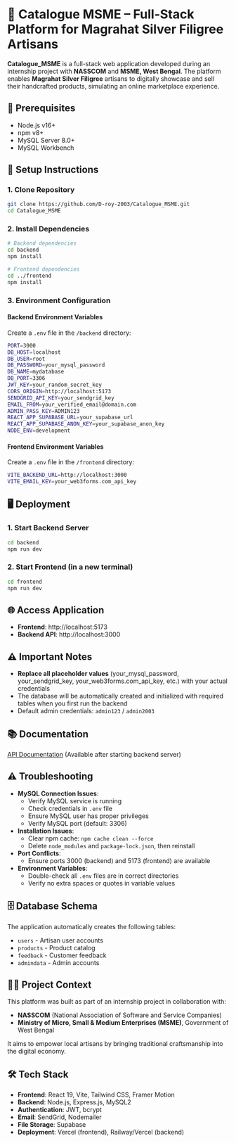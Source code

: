 # 🧵 Catalogue MSME – Full-Stack Platform for Magrahat Silver Filigree Artisans

**Catalogue_MSME** is a full-stack web application developed during an internship project with **NASSCOM** and **MSME, West Bengal**. The platform enables **Magrahat Silver Filigree** artisans to digitally showcase and sell their handcrafted products, simulating an online marketplace experience.

## 🚀 Prerequisites

- Node.js v16+
- npm v8+
- MySQL Server 8.0+
- MySQL Workbench

## 🔧 Setup Instructions

### 1. Clone Repository
```bash
git clone https://github.com/D-roy-2003/Catalogue_MSME.git
cd Catalogue_MSME
```

### 2. Install Dependencies
```bash
# Backend dependencies
cd backend
npm install

# Frontend dependencies
cd ../frontend
npm install
```

### 3. Environment Configuration

#### Backend Environment Variables
Create a `.env` file in the `/backend` directory:
```bash
PORT=3000
DB_HOST=localhost
DB_USER=root
DB_PASSWORD=your_mysql_password
DB_NAME=mydatabase
DB_PORT=3306
JWT_KEY=your_random_secret_key
CORS_ORIGIN=http://localhost:5173
SENDGRID_API_KEY=your_sendgrid_key
EMAIL_FROM=your_verified_email@domain.com
ADMIN_PASS_KEY=ADMIN123
REACT_APP_SUPABASE_URL=your_supabase_url
REACT_APP_SUPABASE_ANON_KEY=your_supabase_anon_key
NODE_ENV=development
```

#### Frontend Environment Variables
Create a `.env` file in the `/frontend` directory:
```bash
VITE_BACKEND_URL=http://localhost:3000
VITE_EMAIL_KEY=your_web3forms.com_api_key
```

## 🖥️ Deployment

### 1. Start Backend Server
```bash
cd backend
npm run dev
```

### 2. Start Frontend (in a new terminal)
```bash
cd frontend
npm run dev
```

## 🌐 Access Application
- **Frontend**: http://localhost:5173
- **Backend API**: http://localhost:3000

## ⚠️ Important Notes
- **Replace all placeholder values** (your_mysql_password, your_sendgrid_key, your_web3forms.com_api_key, etc.) with your actual credentials
- The database will be automatically created and initialized with required tables when you first run the backend
- Default admin credentials: `admin123` / `admin2003`

## 📚 Documentation
[API Documentation](http://localhost:3000) (Available after starting backend server)

## ⚠️ Troubleshooting
- **MySQL Connection Issues**:
  - Verify MySQL service is running
  - Check credentials in `.env` file
  - Ensure MySQL user has proper privileges
  - Verify MySQL port (default: 3306)
- **Installation Issues**:
  - Clear npm cache: `npm cache clean --force`
  - Delete `node_modules` and `package-lock.json`, then reinstall
- **Port Conflicts**:
  - Ensure ports 3000 (backend) and 5173 (frontend) are available
- **Environment Variables**:
  - Double-check all `.env` files are in correct directories
  - Verify no extra spaces or quotes in variable values

## 🗄️ Database Schema
The application automatically creates the following tables:
- `users` - Artisan user accounts
- `products` - Product catalog
- `feedback` - Customer feedback
- `admindata` - Admin accounts

## 👨‍💼 Project Context
This platform was built as part of an internship project in collaboration with:
- **NASSCOM** (National Association of Software and Service Companies)
- **Ministry of Micro, Small & Medium Enterprises (MSME)**, Government of West Bengal

It aims to empower local artisans by bringing traditional craftsmanship into the digital economy.

## 🛠️ Tech Stack
- **Frontend**: React 19, Vite, Tailwind CSS, Framer Motion
- **Backend**: Node.js, Express.js, MySQL2
- **Authentication**: JWT, bcrypt
- **Email**: SendGrid, Nodemailer
- **File Storage**: Supabase
- **Deployment**: Vercel (frontend), Railway/Vercel (backend)
